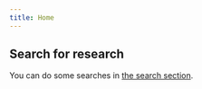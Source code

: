 ```yaml
---
title: Home
---
```


## Search for research
You can do some searches in [the search section](/search).